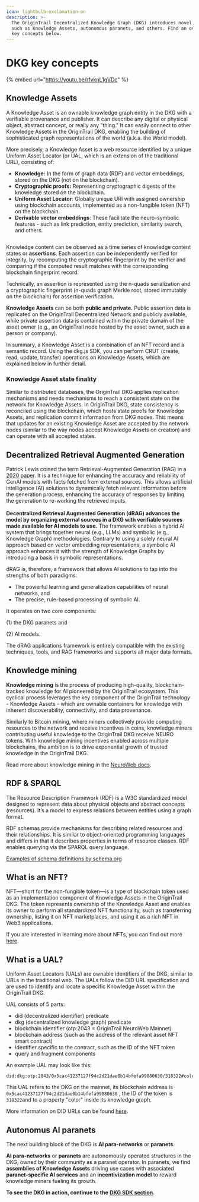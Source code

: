 ```yaml
---
icon: lightbulb-exclamation-on
description: >-
  The OriginTrail Decentralized Knowledge Graph (DKG) introduces novel concepts,
  such as Knowledge Assets, autonomous paranets, and others. Find an overview of
  key concepts below.
---
```


# DKG key concepts

{% embed url="https://youtu.be/rfvknL1gVDc" %}

## Knowledge Assets

A Knowledge Asset is an ownable knowledge graph entity in the DKG with a verifiable provenance and publisher. It can describe any digital or physical object, abstract concept, or really any "thing." It can easily connect to other Knowledge Assets in the OriginTrail DKG, enabling the building of sophisticated graph representations of the world (a.k.a. the World model).

More precisely, a Knowledge Asset is a web resource identified by a unique Uniform Asset Locator (or UAL, which is an extension of the traditional URL), consisting of:

* **Knowledge:** In the form of graph data (RDF) and vector embeddings, stored on the DKG (not on the blockchain).
* **Cryptographic proofs:** Representing cryptographic digests of the knowledge stored on the blockchain.
* **Uniform Asset Locator**: Globally unique URI with assigned ownership using blockchain accounts, implemented as a non-fungible token (NFT) on the blockchain.
* **Derivable vector embeddings**: These facilitate the neuro-symbolic features - such as link prediction, entity prediction, similarity search, and others.



<figure><img src="../../.gitbook/assets/Screenshot 2024-06-13 at 22.59.48.png" alt=""><figcaption></figcaption></figure>

Knowledge content can be observed as a time series of knowledge content states or **assertions**. Each assertion can be independently verified for integrity, by recomputing the cryptographic fingerprint by the verifier and comparing if the computed result matches with the corresponding blockchain fingerprint record.

Technically, an assertion is represented using the n-quads serialization and a cryptographic fingerprint (n-quads graph Merkle root, stored immutably on the blockchain) for assertion verification.

**Knowledge Assets** can be both **public and private.** Public assertion data is replicated on the OriginTrail Decentralized Network and publicly available, while private assertion data is contained within the private domain of the asset owner (e.g., an OriginTrail node hosted by the asset owner, such as a person or company).

In summary, a Knowledge Asset is a combination of an NFT record and a semantic record. Using the dkg.js SDK, you can perform CRUT (create, read, update, transfer) operations on Knowledge Assets, which are explained below in further detail.

### Knowledge Asset state finality

Similar to distributed databases, the OriginTrail DKG applies replication mechanisms and needs mechanisms to reach a consistent state on the network for Knowledge Assets. In OriginTrail DKG, state consistency is reconciled using the blockchain, which hosts state proofs for Knowledge Assets, and replication commit information from DKG nodes. This means that updates for an existing Knowledge Asset are accepted by the network nodes (similar to the way nodes accept Knowledge Assets on creation) and can operate with all accepted states.

## Decentralized Retrieval Augmented Generation

Patrick Lewis coined the term Retrieval-Augmented Generation (RAG) in a [2020 paper](https://arxiv.org/pdf/2005.11401.pdf). It is a technique for enhancing the accuracy and reliability of GenAI models with facts fetched from external sources. This allows artificial intelligence (AI) solutions to dynamically fetch relevant information before the generation process, enhancing the accuracy of responses by limiting the generation to re-working the retrieved inputs. \
\
**Decentralized Retrieval Augmented Generation (dRAG) advances the model by organizing external sources in a DKG with verifiable sources made available for AI models to use.** The framework enables a hybrid AI system that brings together neural (e.g., LLMs) and symbolic (e.g., Knowledge Graph) methodologies. Contrary to using a solely neural AI approach based on vector embedding representations, a symbolic AI approach enhances it with the strength of Knowledge Graphs by introducing a basis in symbolic representations.

dRAG is, therefore, a framework that allows AI solutions to tap into the strengths of both paradigms:&#x20;

* The powerful learning and generalization capabilities of neural networks, and&#x20;
* The precise, rule-based processing of symbolic AI.&#x20;

It operates on two core components:

(1) the DKG paranets and&#x20;

(2) AI models.&#x20;

The dRAG applications framework is entirely compatible with the existing techniques, tools, and RAG frameworks and supports all major data formats.&#x20;

## Knowledge mining

**Knowledge mining** is the process of producing high-quality, blockchain-tracked knowledge for AI pioneered by the OriginTrail ecosystem. This cyclical process leverages the key component of the OriginTrail technology - Knowledge Assets - which are ownable containers for knowledge with inherent discoverability, connectivity, and data provenance.

Similarly to Bitcoin mining, where miners collectively provide computing resources to the network and receive incentives in coins, knowledge miners contributing useful knowledge to the OriginTrail DKG receive NEURO tokens. With knowledge mining incentives enabled across multiple blockchains, the ambition is to drive exponential growth of trusted knowledge in the OriginTrail DKG.

Read more about knowledge mining in the [NeuroWeb docs](https://docs.neuroweb.ai/knowledge-mining).

## RDF & SPARQL

The Resource Description Framework (RDF) is a W3C standardized model designed to represent data about physical objects and abstract concepts (resources). It’s a model to express relations between entities using a graph format.

RDF schemas provide mechanisms for describing related resources and their relationships. It is similar to object-oriented programming languages and differs in that it describes properties in terms of resource classes. RDF enables querying via the SPARQL query language.

[Examples of schema definitions by schema.org](https://schema.org/docs/schemas.html)

## What is an NFT?

NFT—short for the non-fungible token—is a type of blockchain token used as an implementation component of Knowledge Assets in the OriginTrail DKG. The token represents ownership of the Knowledge Asset and enables its owner to perform all standardized NFT functionality, such as transferring ownership, listing it on NFT marketplaces, and using it as a rich NFT in Web3 applications.

If you are interested in learning more about NFTs, you can find out more [here](https://en.wikipedia.org/wiki/Non-fungible_token).

## What is a UAL?

Uniform Asset Locators (UALs) are ownable identifiers of the DKG, similar to URLs in the traditional web. The UALs follow the DID URL specification and are used to identify and locate a specific Knowledge Asset within the OriginTrail DKG.&#x20;

UAL consists of 5 parts:

* did (decentralized identifier) predicate
* dkg (decentralized knowledge graph) predicate
* blockchain identifier (otp:2043 = OriginTrail NeuroWeb Mainnet)
* blockchain address (such as the address of the relevant asset NFT smart contract)
* identifier specific to the contract, such as the ID of the NFT token
* query and fragment components

An example UAL may look like this:

```
did:dkg:otp:2043/0x5cac41237127f94c2d21dae0b14bfefa99880630/318322#color
```

This UAL refers to the DKG on the mainnet, its blockchain address is `0x5cac41237127f94c2d21dae0b14bfefa99880630` , the ID of the token is `318322`and to a property "color" inside its knowledge graph.

More information on DID URLs can be found [here](https://www.w3.org/TR/did-core/#did-url-syntax).

## Autonomus AI paranets

The next building block of the DKG is **AI para-networks** or **paranets**.

**AI para-networks** or **paranets** are autonomously operated structures in the DKG, owned by their community as a paranet operator. In paranets, we find **assemblies of Knowledge Assets** driving use cases with associated **paranet-specific AI services** and an **incentivization model** to reward knowledge miners fueling its growth.&#x20;

**To see the DKG in action, continue to the** [**DKG SDK section**](../../dkg-v6-previous-version/dkg-sdk/)**.**
